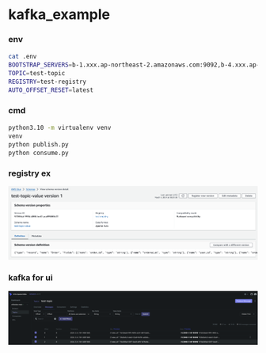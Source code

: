 # kafka_example

### env
```bash
cat .env
BOOTSTRAP_SERVERS=b-1.xxx.ap-northeast-2.amazonaws.com:9092,b-4.xxx.ap-northeast-2.amazonaws.com:9092,b-3.xxx.ap-northeast-2.amazonaws.com:9092
TOPIC=test-topic
REGISTRY=test-registry
AUTO_OFFSET_RESET=latest
```

### cmd
```bash
python3.10 -m virtualenv venv
venv
python publish.py
python consume.py
```


### registry ex
![alt text](img/1.png)

### kafka for ui
![alt text](img/2.png)